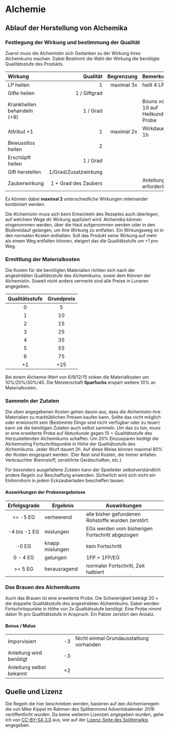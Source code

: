 # Alchemie #

## Ablauf der Herstellung von Alchemika ##

### Festlegung der Wirkung und bestimmung der Qualität ###

Zuerst muss die Alchemistin sich Gedanken zu der Wirkung ihres Alchemkums
machen. Dabei Bestimmt die Wahl der Wirkung die benötigte Qualitätsstufe des
Produkts. 

| Wirkung                    |             Qualität | Begrenzung | Bemerkung                        |
| :------------------------- | -------------------: | ---------: | :------------------------------- |
| LP heilen                  |                    1 | maximal 3x | heilt 4 LP                       |
| Gifte heilen               |         1 / Giftgrad |            |                                  |
| Krankheiten behandeln (+9) |             1 / Grad |            | Bouns von 10 auf Heilkunde-Probe |
| Attribut +1                |                    1 | maximal 2x | Wirkdauer: 1h                    |
| Bewusstlos heilen          |                    2 |            |                                  |
| Erschöpft heilen           |             1 / Grad |            |                                  |
| Gift herstellen            | 1/Grad/Zusatzwirkung |            |                                  |
| Zauberwirkung              | 1 + Grad des Zaubers |            | Anleitung erforderlich           |

Es können dabei **maximal 2** unterschiedliche Wirkungen miteinander kombiniert
werden. 

Die Alchemistin muss sich beim Entwickeln des Rezeptes auch überlegen, auf
welchem Wege dir Wirkung appliziert wird. Alchemika können eingenommen werden,
über die Haut aufgenommen werden oder in den Blutkreislauf gelangen, um ihre
Wirkung zu entfalten. Ein Wirkungsweg ist in den normalen Kosten enthalten. Soll
das Produkt seine Wirkung auf mehr als einem Weg entfalten können, steigert das
die Qualitätsstufe um +1 pro Weg.

### Ermittlung der Materialkosten ###
Die Kosten für die benötigten Materialien richten sich nach der angestrebten
Qualitätsstufe des Alchemikums, sowie dem Können der Alchemistin. Soweit nicht
anders vermerkt sind alle Preise in Lunaren angegeben. 

| Qualitätsstufe | Grundpreis |
| :------------: | :--------: |
|       0        |     5      |
|       1        |     10     |
|       2        |     15     |
|       3        |     25     |
|       4        |     35     |
|       5        |     55     |
|       6        |     75     |
|       +1       |    +25     |

Bei einem Alchemie-Wert von 6/9/12/15 sinken die Materialkosten um
10%/20%/30%/40. Die Meisterschaft **Sparfuchs** erspart weitere 10% an
Materialkosten.

### Sammeln der Zutaten
Die oben angegebenen Kosten gehen davon aus, dass die Alchemistin ihre
Materialien zu marktüblichen Preisen kaufen kann. Sollte das nicht möglich oder
erwünscht sein (Bestimmte Dinge sind nicht verfügbar oder zu teuer) kann sie die
benötigen Zutaten auch selbst sammeln. Um das zu tun, muss er eine erweiterte
Probe auf *Naturkunde* gegen 15 + Qualitätsstufe des Herzustellenden Alchemikums
schaffen. Um 20% Einzusparen beötigt die Alchemisting Fortschrittspunkte in Höhe
der Qualtiätsstufe des Alchemikums. Jeder Wurf dauert 2h. Auf diese Weise können
maximal 80% der Kosten eingespart werden. (Der Rest sind Kosten, die immer
anfallen. Verbrauchter Brennstoff, zerstöhrte Gerätschaften, etc.)

Für besonders ausgefallene Zutaten kann der Spielleiter selbstverständlich
andere Regeln zur Beschaffung anwenden. Sicherlich wird sich nicht ein
Einhornhorn in jedem Eckzauberladen beschaffen lassen.

#### Auswirkungen der Probenergebnisse
| Erfolgsgrade | Ergebnis        | Auswirkungen                                      |
| :----------: | --------------- | ------------------------------------------------- |
|   <= -5 EG   | verheerend      | alle bisher gefundenen Rohstoffe wurden zerstört. |
| -4 bis -1 EG | mislungen       | EGs werden vom bisherigen Fortschritt abgezogen   |
|    -0 EG     | knapp mislungen | kein Fortschritt                                  |
|   0 - 4 EG   | gelungen        | 1FP + 1FP/EG                                      |
|   >= 5 EG    | herausragend    | normaler Fortschritt, Zeit halbiert               |

### Das Brauen des Alchemikums
Auch das Brauen ist eine erweiterte Probe. Die Schwierigkeit beträgt 20 + die
doppelte Qualitätsstufe des angestrebten Alchemikums. Dabei werden
Fortschritspunkte in Höhe von 2x Qualtiätsstufe benötigt. Eine Probe nimmt dabei
1h pro Qualtitätsstufe in Anspruch. Ein Patzer zerstört den Ansatz. 

#### Bonus / Malus
|                          |     |                                         |
| :----------------------- | --- | --------------------------------------- |
| Imporvisiert             | -3  | Nicht einmal Grundausstattung vorhanden |
| Anleitung wird benötigt  | -3  |                                         |
| Anleitung selbst bekannt | +2  |                                         |

## Quelle und Lizenz ##
Die Regeln die hier beschrieben werden, basieren auf den Alchemieregeln die von
Mike Kippel im Rahmen des Splittermond Adventskalender 2016 veröffentlicht
wurden. Da keine weiteren Lizenzen angegeben wurden, gehe ich von [CC-BY-SA
3.0](https://creativecommons.org/licenses/by-sa/3.0/de/) aus, wie auf der
[Lizenz-Seite des
Splitterwikis](https://splitterwiki.de/wiki/Splitterwiki:Lizenz) angegeben. 